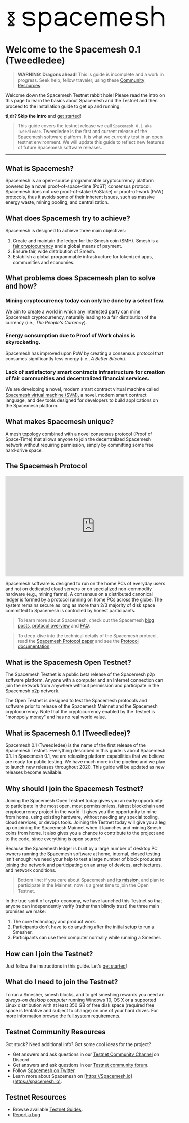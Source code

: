 <!-- svg will be skipped in common markdown parsers and won't break page -->
<svg class="main-logo" xmlns="http://www.w3.org/2000/svg" viewBox="0 0 212 35">
  <path d="M34.2 27.5H30c-3.1 0-5.8-2.1-6.8-5l2.4-.8c.6 1.9 2.4 3.3 4.5 3.3h4.2c1.5 0 2.7-1.3 2.7-2.9 0-1.8-1.8-2.3-3.8-2.5l-4-.6c-2.7-.4-6.3-1.2-6.3-5.1 0-3 2.3-5.4 5.2-5.4h4.2c3.2 0 5.8 2.1 6.8 5l-2.3.8c-.7-1.9-2.4-3.2-4.5-3.2h-4.2c-1.5 0-2.7 1.2-2.7 2.8 0 2 2.4 2.4 4.3 2.6l3.7.5c2.9.4 6 1.6 6 5.1 0 3-2.3 5.4-5.2 5.4zM61 19.1c0 4.7-3.7 8.4-8.2 8.4-2.2 0-4.2-.8-5.8-2.4v10.2h-2.5V8.5H47v2.4c1.5-1.5 3.6-2.4 5.8-2.4 4.5 0 8.2 3.8 8.2 8.5v2.1zM58.5 17c0-3.3-2.6-5.9-5.8-5.9-3.2 0-5.8 2.6-5.8 5.9v2c0 3.2 2.6 5.9 5.8 5.9s5.8-2.7 5.8-5.9v-2zm20.1 10.5v-1.8c-1.3 1.2-3 1.8-4.7 1.8h-4c-2.9 0-5.2-2.4-5.2-5.4 0-3 2.4-5.4 5.2-5.4h6c1.3 0 2.7-.2 2.7-1.8 0-2.8-2.4-3.9-4.7-3.9h-2c-2 0-3.8 1.3-4.5 3.2l-2.3-.8c1-3 3.8-4.9 6.8-4.9h2c3.8 0 7.2 2.1 7.2 6.4v12.5l-2.5.1zm-2.8-8.2h-6c-1.5 0-2.7 1.3-2.7 2.9 0 1.5 1.3 2.8 2.7 2.8h4c2.6 0 4.7-2.2 4.7-4.9v-1.2c-.8.3-1.7.4-2.7.4zm23.1-4.8c-.9-2-3-3.4-5.2-3.4-3.2 0-5.8 2.7-5.8 5.9v2c0 3.2 2.6 5.9 5.8 5.9 2.2 0 4.2-1.3 5.2-3.4l2.2 1.1c-1.3 2.9-4.3 4.8-7.5 4.8-4.5 0-8.2-3.8-8.2-8.4v-2c0-4.7 3.7-8.4 8.2-8.4 3.2 0 6.1 1.8 7.5 4.8l-2.2 1.1zm22 4.8H107c.1 3.2 2.7 5.7 5.7 5.7 2.2 0 4.2-1.3 5.2-3.4l2.2 1.1c-1.3 2.9-4.3 4.8-7.5 4.8-4.5 0-8.2-3.8-8.2-8.4v-2c0-4.7 3.7-8.4 8.2-8.4 4.5 0 8.2 3.8 8.2 8.4l.1 2.2zm-8.2-8.2c-3.1 0-5.6 2.5-5.7 5.6h11.5c-.3-3-2.8-5.6-5.8-5.6zm31.7 16.4v-13c0-2.1-1.6-3.4-3.6-3.4-1.8 0-3.2 1.5-3.2 3.4v13.1h-2.5V14.5c0-2.1-1.6-3.4-3.6-3.4-1.8 0-3.3 1.5-3.3 3.4v13.1h-2.5v-19h2.5v1.1c1.1-.8 2.2-1.1 3.6-1.1 1.7 0 3.4.8 4.5 2.2 1.2-1.6 2.9-2.2 4.8-2.2 3.2 0 5.8 2.6 5.8 5.9v13h-2.5zm23.5-8.2H154c.1 3.2 2.7 5.7 5.7 5.7 2.2 0 4.2-1.3 5.2-3.4l2.2 1.1c-1.3 2.9-4.3 4.8-7.5 4.8-4.5 0-8.2-3.8-8.2-8.4v-2c0-4.7 3.7-8.4 8.2-8.4 4.5 0 8.2 3.8 8.2 8.4l.1 2.2c-.1 0 0 0 0 0zm-8.3-8.2c-3.1 0-5.6 2.5-5.7 5.6h11.5c-.2-3-2.7-5.6-5.8-5.6zM183 27.5h-4.2c-3.1 0-5.8-2.1-6.8-5l2.4-.8c.6 1.9 2.4 3.3 4.5 3.3h4.2c1.5 0 2.7-1.3 2.7-2.9 0-1.8-1.8-2.3-3.8-2.5l-3.9-.6c-2.7-.4-6.3-1.2-6.3-5.1 0-3 2.3-5.4 5.2-5.4h4.2c3.1 0 5.8 2.1 6.8 5l-2.3.8c-.7-1.9-2.4-3.2-4.5-3.2H177c-1.5 0-2.7 1.2-2.7 2.8 0 2 2.4 2.4 4.3 2.6l3.7.5c2.9.4 6 1.6 6 5 0 3.1-2.3 5.5-5.3 5.5zm24.3 0V17c0-3.3-2.6-5.9-5.8-5.9-3.1 0-5.8 2.6-5.8 5.9v10.5h-2.5V.4h2.5V11c1.5-1.5 3.6-2.4 5.8-2.4 4.5 0 8.2 3.8 8.2 8.4v10.5h-2.4zm-195.5-.1H3.5L2.9 26l3.6-3.7-3.6-3.7v-1.2l3.6-3.7L2.9 10l.6-1.4h8.3l.6 1.4-3.6 3.7 3.6 3.7v1.2l-3.6 3.7 3.6 3.7-.6 1.4zm-6.3-1.7h4.2l-2.1-2.2-2.1 2.2zM4.7 18l3 3 3-3-3-3-3 3zm.8-7.6l2.1 2.2 2.1-2.2H5.5z"/>
</svg>

# Welcome to the Spacemesh 0.1 (Tweedledee)

> **WARNING: Dragons ahead!** This is guide is incomplete and a work in progress. Seek help, fellow traveler, using these [Community Resources](#testnet-community-resources).

Welcome down the Spacemesh Testnet rabbit hole! Please read the intro on this page to learn the basics about Spacemesh and the Testnet and then proceed to the installation guide to get up and running.

**tl;dr? Skip the intro** and [get started](guide/install.md)!

> This guide covers the testnet release we call `Spacemesh 0.1 aka Tweedledee`. Tweedledee is the first and current release of the Spacemesh software platform. It is what we currently test in an open testnet environment. We will update this guide to reflect new features of future Spacemesh software releases.

---

## What is Spacemesh?
Spacemesh is an open-source programmable cryptocurrency platform powered by a novel proof-of-space-time (PoST) consensus protocol. Spacemesh does not use proof-of-stake (PoStake) or proof-of-work (PoW) protocols, thus it avoids some of their inherent issues, such as massive energy waste, mining pooling, and centralization.

## What does Spacemesh try to achieve?
Spacemesh is designed to achieve three main objectives:
1. Create and maintain the ledger for the Smesh coin (SMH). Smesh is a [fair cryptocurrency](https://spacemesh.io/faq/#lowbarriertoentry) and a global means of payment.
2. Ensure fair, wide distribution of Smesh.
3. Establish a global programmable infrastructure for tokenized apps, communities and economies.

## What problems does Spacemesh plan to solve and how?

### Mining cryptocurrency today can only be done by a select few.
We aim to create a world in which any interested party can mine Spacemesh cryptocurrency, naturally leading to a fair distribution of the currency (i.e., _The People's Currency_).

### Energy consumption due to Proof of Work chains is skyrocketing.
Spacemesh has improved upon PoW by creating a consensus protocol that consumes significantly less energy (i.e., _A Better Bitcoin_).

### Lack of satisfactory smart contracts infrastructure for creation of fair communities and decentralized financial services.
We are developing a novel, modern smart contract virtual machine called [Spacemesh virtual machine (SVM)](https://github.com/spacemeshos/svm), a novel, modern smart contract language, and dev tools designed for developers to build applications on the Spacemesh platform.

## What makes Spacemesh unique?
A mesh topology combined with a novel consensus protocol (Proof of Space-Time) that allows anyone to join the decentralized Spacemesh network without requiring permission, simply by committing some free hard-drive space.

## The Spacemesh Protocol
<div width="100%" align="center">
<iframe width="560" height="315" src="https://www.youtube-nocookie.com/embed/videoseries?list=PL5BszCNLCnMP49lAl2OWX3L8GK50ngq0Y" frameborder="0" allow="accelerometer; autoplay; encrypted-media; gyroscope; picture-in-picture" allowfullscreen></iframe>
</div>

Spacemesh software is designed to run on the home PCs of everyday users and not on dedicated cloud servers or on specialized non-commodity hardware (e.g., mining farms). A consensus on a distributed canonical ledger is formed by a protocol running on home PCs across the globe. The system remains secure as long as more than 2/3 majority of disk space committed to Spacemesh is controlled by honest participants.

> To learn more about Spacemesh, check out the Spacemesh [blog posts](https://spacemesh.io/posts/), [protocol overview](https://spacemesh.io/overview/) and [FAQ](https://spacemesh.io/faq/).

> To deep-dive into the technical details of the Spacemesh protocol, read the [Spacemesh Protocol paper](https://spacemesh.io/spacemesh-protocol-v1-0) and see the [Protocol documentation](https://github.com/spacemeshos/protocol).

## What is the Spacemesh Open Testnet?
The Spacemesh Testnet is a public beta release of the Spacemesh p2p software platform. Anyone with a computer and an Internet connection can join the network from anywhere without permission and participate in the Spacemesh p2p network.

The Open Testnet is designed to test the Spacemesh protocols and software prior to release of the Spacemesh Mainnet and the Spacemesh cryptocurrency. Note that the cryptocurrency enabled by the Testnet is "monopoly money" and has no real world value.

## What is Spacemesh 0.1 (Tweedledee)?
Spacemesh 0.1 (Tweedledee) is the name of the first release of the Spacemesh Testnet. Everything described in this guide is about Spacemesh 0.1. In Spacemesh 0.1, we are releasing platform capabilities that we believe are ready for public testing. We have much more in the pipeline and we plan to launch new releases throughout 2020. This guide will be updated as new releases become available.

## Why should I join the Spacemesh Testnet?
Joining the Spacemesh Open Testnet today gives you an early opportunity to participate in the most open, most permissionless, fairest blockchain and cryptocurrency project in the world. It gives you the opportunity to mine from home, using existing hardware, without needing any special tooling, cloud services, or devops tools. Joining the Testnet today will give you a leg up on joining the Spacemesh Mainnet when it launches and mining Smesh coins from home. It also gives you a chance to contribute to the project and to the code, since everything is open source!

Because the Spacemesh ledger is built by a large number of desktop PC owners running the Spacemesh software at home, internal, closed testing isn't enough: we need your help to test a large number of block producers joining the network and participating on an array of devices, architectures, and network conditions.

> Bottom line: if you care about Spacemesh and [its mission](https://spacemesh.io/vision/), and plan to participate in the Mainnet, now is a great time to join the Open Testnet.

In the true spirit of crypto-economy, we have launched this Testnet so that anyone can independently verify (rather than blindly trust) the three main promises we make:
1. The core technology and product work.
2. Participants don't have to do anything after the initial setup to run a Smesher.
3. Participants can use their computer normally while running a Smesher.

## How can I join the Testnet?
Just follow the instructions in this guide. Let's [get started](guide/install.md)!

## What do I need to join the Testnet?
To run a Smesher, smesh blocks, and to get smeshing rewards you need an _always-on desktop computer_ running Windows 10, OS X or a supported Linux distribution with at least 350 GB of free disk space (required free space is tentative and subject to change) on one of your hard drives. For more information browse the [full system requirements](requirements.md).

## Testnet Community Resources
Got stuck? Need additional info? Got some cool ideas for the project?
- Get answers and ask questions in our [Testnet Community Channel](https://discord.gg/Mf8T4Db) on Discord.
- Get answers and ask questions in our [Testnet community forum](https://community.spacemesh.io/c/testnet).
- Follow [Spacemesh on Twitter](https://twitter.com/teamspacemesh).
- Learn more about Spacemesh on [https://Spacemesh.io](https://spacemesh.io).

## Testnet Resources
- Browse available [Testnet Guides](all.md).
- [Report a bug](issues.md)
